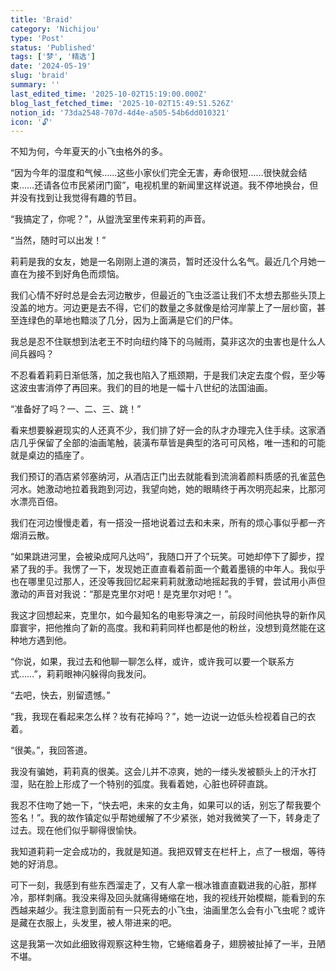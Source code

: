 ```yaml
---
title: 'Braid'
category: 'Nichijou'
type: 'Post'
status: 'Published'
tags: ['梦', '精选']
date: '2024-05-19'
slug: 'braid'
summary: ''
last_edited_time: '2025-10-02T15:19:00.000Z'
blog_last_fetched_time: '2025-10-02T15:49:51.526Z'
notion_id: '73da2548-707d-4d4e-a505-54b6dd010321'
icon: '🔓'
---
```


不知为何，今年夏天的小飞虫格外的多。

“因为今年的湿度和气候……这些小家伙们完全无害，寿命很短……很快就会结束……还请各位市民紧闭门窗”，电视机里的新闻里这样说道。我不停地换台，但并没有找到让我觉得有趣的节目。

“我搞定了，你呢？”，从盥洗室里传来莉莉的声音。

“当然，随时可以出发！”

莉莉是我的女友，她是一名刚刚上道的演员，暂时还没什么名气。最近几个月她一直在为接不到好角色而烦恼。

我们心情不好时总是会去河边散步，但最近的飞虫泛滥让我们不太想去那些头顶上没盖的地方。河边更是去不得，它们的数量之多就像是给河岸蒙上了一层纱窗，甚至连绿色的草地也黯淡了几分，因为上面满是它们的尸体。

我总是忍不住联想到法老王不时向纽约降下的乌贼雨，莫非这次的虫害也是什么人间兵器吗？

不忍看着莉莉日渐低落，加之我也陷入了瓶颈期，于是我们决定去度个假，至少等这波虫害消停了再回来。我们的目的地是一幅十八世纪的法国油画。

“准备好了吗？一、二、三、跳！”

看来想要躲避现实的人还真不少，我们排了好一会的队才办理完入住手续。这家酒店几乎保留了全部的油画笔触，装潢布草皆是典型的洛可可风格，唯一违和的可能就是桌边的插座了。

我们预订的酒店紧邻塞纳河，从酒店正门出去就能看到流淌着颜料质感的孔雀蓝色河水。她激动地拉着我跑到河边，我望向她，她的眼睛终于再次明亮起来，比那河水漂亮百倍。

我们在河边慢慢走着，有一搭没一搭地说着过去和未来，所有的烦心事似乎都一齐烟消云散。

“如果跳进河里，会被染成阿凡达吗”，我随口开了个玩笑。可她却停下了脚步，捏紧了我的手。我愣了一下，发现她正直直看着前面一个戴着墨镜的中年人。我似乎也在哪里见过那人，还没等我回忆起来莉莉就激动地摇起我的手臂，尝试用小声但激动的声音对我说：“那是克里尔对吧！是克里尔对吧！”。

我这才回想起来，克里尔，如今最知名的电影导演之一，前段时间他执导的新作风靡寰宇，把他推向了新的高度。我和莉莉同样也都是他的粉丝，没想到竟然能在这种地方遇到他。

“你说，如果，我过去和他聊一聊怎么样，或许，或许我可以要一个联系方式……”，莉莉眼神闪躲得向我发问。

“去吧，快去，别留遗憾。”

“我，我现在看起来怎么样？妆有花掉吗？”，她一边说一边低头检视着自己的衣着。

“很美。”，我回答道。

我没有骗她，莉莉真的很美。这会儿并不凉爽，她的一缕头发被额头上的汗水打湿，贴在脸上形成了一个特别的弧度。我看着她，心脏也砰砰直跳。

我忍不住吻了她一下，“快去吧，未来的女主角，如果可以的话，别忘了帮我要个签名！”。我的故作镇定似乎帮她缓解了不少紧张，她对我微笑了一下，转身走了过去。现在他们似乎聊得很愉快。

我知道莉莉一定会成功的，我就是知道。我把双臂支在栏杆上，点了一根烟，等待她的好消息。

可下一刻，我感到有些东西溜走了，又有人拿一根冰锥直直戳进我的心脏，那样冷，那样刺痛。我没来得及回头就痛得蜷缩在地，我的视线开始模糊，能看到的东西越来越少。我注意到面前有一只死去的小飞虫，油画里怎么会有小飞虫呢？或许是藏在衣服上，头发里，被人带进来的吧。

这是我第一次如此细致得观察这种生物，它蜷缩着身子，翅膀被扯掉了一半，丑陋不堪。
